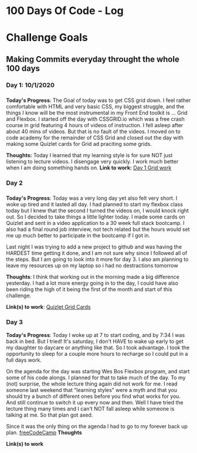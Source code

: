 # 100 Days Of Code - Log

# Challenge Goals 
## Making Commits everyday throught the whole 100 days

### Day 1: 10/1/2020
##### 

**Today's Progress**: 
The Goal of today was to get CSS grid down. I feel rather comfortable with HTML and very basic CSS, my biggest struggle, and the things I know will be the most instrumental in my Front End toolkit is ... Grid and Flexbox. I started off the day with CSSGRID.io which was a free crash course in grid featuring 4 hours of videos of instruction. I fell asleep after about 40 mins of videos. But that is no fault of the videos. I moved on to code academy for the remainder of CSS Grid and closed out the day with making some Quizlet cards for Grid ad praciting some grids.
<br>

**Thoughts:** 
Today I learned that my learning style is for sure NOT just listening to lecture videos. I disengage very quickly. I work much better when I am doing something hands on. 
**Link to work:** 
[Day 1 Grid work](https://github.com/hey-tae/100-days-of-code/tree/master/Day1)


### Day 2 
#####

**Today's Progress**: 
Today was a very long day yet also felt very short. I woke up tired and it lasted all day. I had planned to start my flexbox class today but I knew that the second I turned the videos on, I would knock right out. So I decided to take things a little lighter today. I made some cards on Quizlet and sent in a video application to a 30 week full stack bootcamp. I also had a final round job interview, not tech related but the hours would set me up much better to participate in the bootcamp if I got in. 
<br> 

Last night I was trying to add a new project to github and was having the HARDEST time getting it done, and I am not sure why since I followed all of the steps. But I am going to look into it more for day 3. I also am planning to leave my resources up on my laptop so i had no destractions tomorrow 

**Thoughts**: 
I think that working out in the morning made a big difference yesterday. I had a lot more energy going in to the day, I could have also been riding the high of it being the first of the month and start of this challenge. 

**Link(s) to work**: 
[Quizlet Grid Cards](https://quizlet.com/532688623/grid-flash-cards/)

### Day 3 

**Today's Progress**: 
Today I woke up at 7 to start coding, and by 7:34 I was back in bed. But I tried! It's saturday, I don't HAVE to wake up early to get my daughter to daycare or anything like that. So I took advantage. I took the opportunity to sleep for a couple more hours to recharge so I could put in a full days work. 
<br>

On the agenda for the day was starting Wes Bos Flexbox program, and start some of his code alongs. I planned for that to take much of the day. To my (not) surprise, the whole lecture thing again did not work for me. I read someone last weekend that "learning styles" were a myth and that you should try a bunch of different ones before you find what works for you. And still continue to switch it up every now and then. Well I have tried the lecture thing many times and I can't NOT fall asleep while someone is talking at me. So that plan got axed. 
<br>

Since it was the only thing on the agenda I had to go to my forever back up plan. [freeCodeCamp](https://www.freecodecamp.org/learn)
**Thoughts** 

**Link(s) to work**


